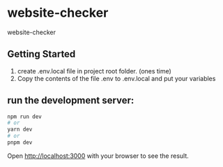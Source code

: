 # website-checker
website-checker

## Getting Started
1. create .env.local file in project root folder. (ones time)
2. Copy the contents of the file .env to .env.local and put your variables

## run the development server:

```bash
npm run dev
# or
yarn dev
# or
pnpm dev
```

Open [http://localhost:3000](http://localhost:3000) with your browser to see the result.
